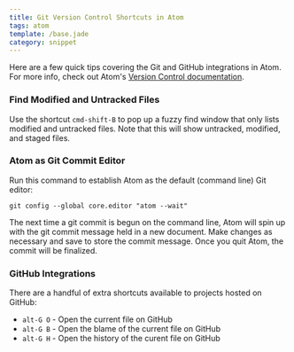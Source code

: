 ```yaml
---
title: Git Version Control Shortcuts in Atom
tags: atom
template: /base.jade
category: snippet
---
```


Here are a few quick tips covering the Git and GitHub integrations in Atom. For more info, check out Atom's [Version Control documentation](https://atom.io/docs/latest/using-atom-version-control-in-atom).

### Find Modified and Untracked Files

Use the shortcut `cmd-shift-B` to pop up a fuzzy find window that only lists modified and untracked files. Note that this will show untracked, modified, and staged files.

### Atom as Git Commit Editor

Run this command to establish Atom as the default (command line) Git editor:

```
git config --global core.editor "atom --wait"
```

The next time a git commit is begun on the command line, Atom will spin up with the git commit message held in a new document. Make changes as necessary and save to store the commit message. Once you quit Atom, the commit will be finalized.

### GitHub Integrations

There are a handful of extra shortcuts available to projects hosted on GitHub:

* `alt-G O` - Open the current file on GitHub
* `alt-G B` - Open the blame of the current file on GitHub
* `alt-G H` - Open the history of the curent file on GitHub
